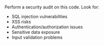 Perform a security audit on this code. Look for:
- SQL injection vulnerabilities
- XSS risks
- Authentication/authorization issues
- Sensitive data exposure
- Input validation problems